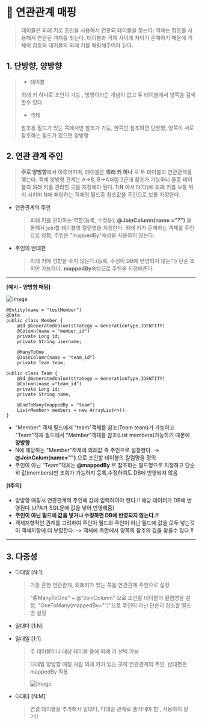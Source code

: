 📌 __**연관관계 매핑**__
======================
> 테이블은 외래 키로 조인을 사용해서 연관되 테이블을 찾는다. 객체는 참조를 사용해서 연관된 객체를 찾는다. 
> 테이블과 객체 사이에 차이가 존재하기 때문에 객체의 참조와 테이블의 외래 키를 매핑해주어야 된다.

**1. 단방향, 양방향**
---------------------------
  > - 테이블
  > 
  > 외래 키 하나로 조인이 가능 , 방향이라는 개념이 없고 두 테이블에서 양쪽을 검색할수 있다.
  > 
  > - 객체
  > 
  > 참조용 필드가 있는 쪽에서만 참조가 가능, 한쪽만 참조하면 단방향, 양쪽이 서로 참조하는 필드가 있으면 양방향
  
**2. 연관 관계 주인**
-----------------------
   > **주로 양방향**에서 이루어지며, 테이블은 **외래 키 하나** 로 두 테이블의 연관관계를 맺는다.
   > 객체 양방향 관계는 A->B, B->A처럼 2군데 참조가 가능하니 둘중 테이블의 외래 키를 관리할 곳을 지정해야 된다.
   > **1:N** 에서 N(다)에 외래 키를 보통 위치 시키며 N에 해당하는 객체의 필드중 참조값을 주인으로 보통 지정한다.
   
   * 연관관계의 주인
     > 외래 키를 관리하는 역할(등록, 수정등), **@JoinColumn(name ="?")** 을 통해서 join할 테이블의 칼럼명을 지정한다.
     > 외래 키가 존재하는 객체를 주인으로 정함, 주인은 "mappedBy"속성을 사용하지 않는다.

   * 주인의 반대편
     > 외래 키에 영향을 주지 않는다.(등록, 수정이 DB에 반영되지 않는다) 
     > 단순 조회만 가능하다. **mappedBy**속성으로 주인을 지정해준다.
----------------------------------------------
__[예시 - 양방향 매핑]__

![image](https://user-images.githubusercontent.com/96917871/178513956-9ee859ed-02dd-418e-8bb5-2a6ac2f8f397.png)
```
@Entity(name = "testMember")
@Data
public class Member {
    @Id @GeneratedValue(strategy = GenerationType.IDENTITY)
    @Column(name = "member_id")
    private Long id;
    private String username;

    @ManyToOne
    @JoinColumn(name = "team_id")
    private Team team;

public class Team {
    @Id @GeneratedValue(strategy = GenerationType.IDENTITY)
    @Column(name ="team_id")
    private Long id;
    private String name;

    @OneToMany(mappedBy = "team")
    List<Member> members = new ArrayList<>();
}
```   
- "Member" 객체 필드에서 "team"객체를 참조(Team team)가 가능하고 "Team"객체 필드에서 "Member"객체를 참조(List<Member> members)가능하기 때문에 **양방향**
- N에 해당하는 "Member"객체에 외래값 즉 주인으로 설정한다. -> **@JoinColum(name="")** 으로 조인할 테이블의 칼럼명을 정의
- 주인이 아닌 "Team"객체는 **@mappedBy** 로 참조하는 필드명으로 지정하고 단순히 값(members)만 조회가 가능하지 등록,수정하여도 DB에 반영되지 않음  

    
**[❗주의]**
- 양방향 매핑시 연관관계의 주인에 값에 입력하여야 한다.!! 해당 데이터가 DB에 반영된다.(JPA가 SQL문에 값을 넣어 반영해줌)
- **주인이 아닌 필드에 값을 넣거나 수정하면 DB에 반영되지 않는다.!!**
- 객체지향적인 관계를 고려하여 주인이 필드와 주인이 아닌 필드에 값을 모두 넣는것이 객체지향에 더 부합한다. -> 객체에 측면에서 양쪽의 참조의 값을 찾을수 있다.!! 
  
-------------------------------------------------- 
  
**3. 다중성**
--------------------------
   * 다대일 [N:1]
     > 가장 흔한 연관관계, 외래키가 있는 쪽을 연관관계 주인으로 설정
     >
     > "@ManyToOne" + @"JoinColumn" 으로 조인할 테이블의 컬럼명을 설정, "OneToMany(mappedBy="")"으로 주인이 아닌 단순히 참조할 필드명 설정
   
   * 일대다 [1:N]
   
   * 일대일 [1:1]
     > 주 테이블이나 대상 테이블 중에 외래 키 선택 가능
     > 
     > 다대일 양방향 매칭 처럼 외래 키가 있는 곳이 연관관계의 주인, 반대편은 mappedBy 적용
     >
     > ![image](https://user-images.githubusercontent.com/96917871/178520839-7c206154-deea-440f-b319-1286eea46919.png)

   * 다대다 [N:M]
     > 연결 테이블을 추가해서 일대다, 다대일 관계로 풀어내야 함 , 사용하지 말기!!





